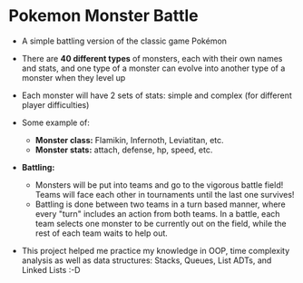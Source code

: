 # Pokemon Monster Battle

- A simple battling version of the classic game Pokémon
- There are **40 different types** of monsters, each with their own names and stats, and one type of a monster can evolve into another type of a monster when they level up
- Each monster will have 2 sets of stats: simple and complex (for different player difficulties)

- Some example of:
    - **Monster class:** Flamikin, Infernoth, Leviatitan, etc.
    - **Monster stats:** attach, defense, hp, speed, etc.
 
- **Battling:**
    - Monsters will be put into teams and go to the vigorous battle field! Teams will face each other in tournaments until the last one survives!
    - Battling is done between two teams in a turn based manner, where every "turn" includes an action from both teams. In a battle, each team selects one monster to be currently out on the field, while the rest of each team waits to help out.

- This project helped me practice my knowledge in OOP, time complexity analysis as well as data structures: Stacks, Queues, List ADTs, and Linked Lists :-D
